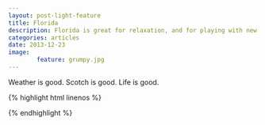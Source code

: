 ```yaml
---
layout: post-light-feature
title: Florida
description: Florida is great for relaxation, and for playing with new stuff.
categories: articles
date: 2013-12-23
image: 
        feature: grumpy.jpg
---
```

Weather is good. Scotch is good. Life is good.

{% highlight html linenos %}
<?php print render($victory); ?>
{% endhighlight %}